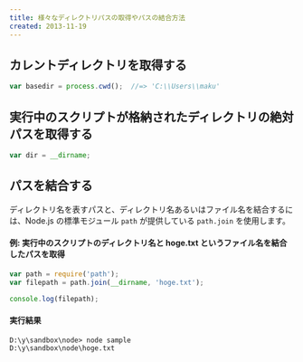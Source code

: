 ```yaml
---
title: 様々なディレクトリパスの取得やパスの結合方法
created: 2013-11-19
---
```


カレントディレクトリを取得する
----

```javascript
var basedir = process.cwd();  //=> 'C:\\Users\\maku'
```

実行中のスクリプトが格納されたディレクトリの絶対パスを取得する
----

```javascript
var dir = __dirname;
```

パスを結合する
----

ディレクトリ名を表すパスと、ディレクトリ名あるいはファイル名を結合するには、Node.js の標準モジュール `path` が提供している `path.join` を使用します。

#### 例: 実行中のスクリプトのディレクトリ名と hoge.txt というファイル名を結合したパスを取得

```javascript
var path = require('path');
var filepath = path.join(__dirname, 'hoge.txt');

console.log(filepath);
```

#### 実行結果

```
D:\y\sandbox\node> node sample
D:\y\sandbox\node\hoge.txt
```

